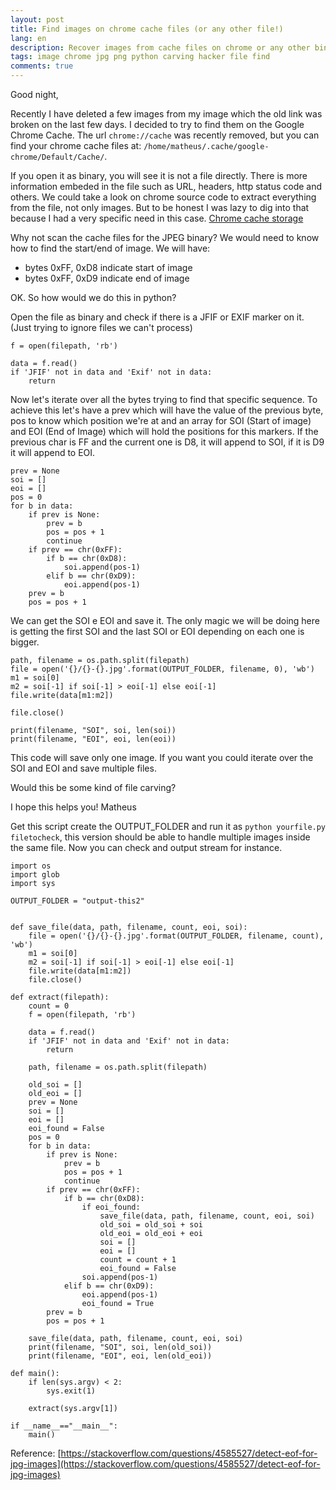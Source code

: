 ```yaml
---
layout: post
title: Find images on chrome cache files (or any other file!)
lang: en
description: Recover images from cache files on chrome or any other binary file
tags: image chrome jpg png python carving hacker file find
comments: true
--- 
```


Good night,

Recently I have deleted a few images from my image which the old link was broken on the last few days. I decided to try to find them on the Google Chrome Cache. 
The url `chrome://cache` was recently removed, but you can find your chrome cache files at: `/home/matheus/.cache/google-chrome/Default/Cache/`. 

If you open it as binary, you will see it is not a file directly. There is more information embeded in the file such as URL, headers, http status code and others. We could take a look on chrome source code to extract everything from the file, not only images. But to be honest I was lazy to dig into that because I had a very specific need in this case. [Chrome cache storage](https://github.com/chromium/chromium/tree/f18e79d901f56154f80eea1e2218544285e62623/content/browser/cache_storage)

Why not scan the cache files for the JPEG binary? We would need to know how to find the start/end of image. We will have:
- bytes 0xFF, 0xD8 indicate start of image
- bytes 0xFF, 0xD9 indicate end of image

OK. So how would we do this in python? 

Open the file as binary and check if there is a JFIF or EXIF marker on it. (Just trying to ignore files we can't process)
```
f = open(filepath, 'rb')

data = f.read()
if 'JFIF' not in data and 'Exif' not in data:
	return
```

Now let's iterate over all the bytes trying to find that specific sequence. To achieve this let's have a prev which will have the value of the previous byte, pos to know which position we're at and an array for SOI (Start of image) and EOI (End of Image) which will hold the positions for this markers. If the previous char is FF and the current one is D8, it will append to SOI, if it is D9 it will append to EOI.
```
prev = None
soi = []
eoi = []
pos = 0
for b in data:
	if prev is None:
		prev = b
		pos = pos + 1
		continue
	if prev == chr(0xFF):
		if b == chr(0xD8):
			soi.append(pos-1)
		elif b == chr(0xD9):
			eoi.append(pos-1)
	prev = b
	pos = pos + 1
```

We can get the SOI e EOI and save it. The only magic we will be doing here is getting the first SOI and the last SOI or EOI depending on each one is bigger.
```
path, filename = os.path.split(filepath)
file = open('{}/{}-{}.jpg'.format(OUTPUT_FOLDER, filename, 0), 'wb')
m1 = soi[0]
m2 = soi[-1] if soi[-1] > eoi[-1] else eoi[-1]
file.write(data[m1:m2])

file.close()

print(filename, "SOI", soi, len(soi))
print(filename, "EOI", eoi, len(eoi))
```
This code will save only one image. If you want you could iterate over the SOI and EOI and save multiple files. 


Would this be some kind of file carving? 

I hope this helps you!
Matheus


Get this script create the OUTPUT_FOLDER and run it as `python yourfile.py filetocheck`, this version should be able to handle multiple images inside the same file. Now you can check and output stream for instance.

```
import os
import glob
import sys

OUTPUT_FOLDER = "output-this2"


def save_file(data, path, filename, count, eoi, soi):
	file = open('{}/{}-{}.jpg'.format(OUTPUT_FOLDER, filename, count), 'wb')
	m1 = soi[0]
	m2 = soi[-1] if soi[-1] > eoi[-1] else eoi[-1]
	file.write(data[m1:m2])
	file.close()

def extract(filepath):
	count = 0
	f = open(filepath, 'rb')

	data = f.read()
	if 'JFIF' not in data and 'Exif' not in data:
		return

	path, filename = os.path.split(filepath)

	old_soi = []
	old_eoi = []
	prev = None
	soi = []
	eoi = []
	eoi_found = False
	pos = 0
	for b in data:
		if prev is None:
			prev = b
			pos = pos + 1
			continue
		if prev == chr(0xFF):
			if b == chr(0xD8):
				if eoi_found:
					save_file(data, path, filename, count, eoi, soi)
					old_soi = old_soi + soi
					old_eoi = old_eoi + eoi
					soi = []
					eoi = []
					count = count + 1
					eoi_found = False
				soi.append(pos-1)
			elif b == chr(0xD9):
				eoi.append(pos-1)
				eoi_found = True
		prev = b
		pos = pos + 1

	save_file(data, path, filename, count, eoi, soi)
	print(filename, "SOI", soi, len(old_soi))
	print(filename, "EOI", eoi, len(old_eoi))

def main():
	if len(sys.argv) < 2:
		sys.exit(1)

	extract(sys.argv[1])

if __name__=="__main__":
	main()
```

Reference:
[https://stackoverflow.com/questions/4585527/detect-eof-for-jpg-images](https://stackoverflow.com/questions/4585527/detect-eof-for-jpg-images)
